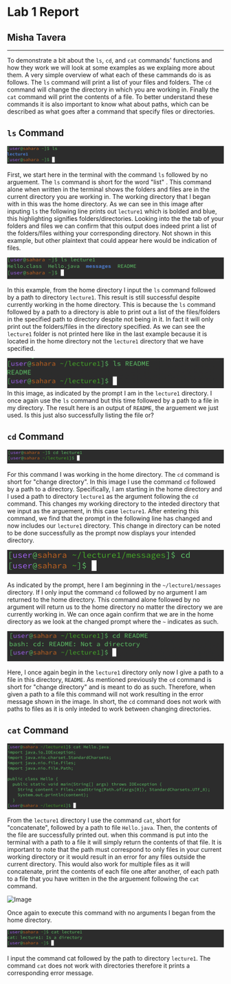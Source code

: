 # Lab 1 Report 
## Misha Tavera
---
  To demonstrate a bit about the `ls`, `cd`, and `cat` commands' functions and how they work we will look at some examples as we explaing more about them. A very simple overview of what each of these cammands do is as follows. The  `ls` command will print a list of your files and folders. The `cd` command will change the directory in which you are working in. Finally the `cat` command will print the contents of a file. To better understand these commands it is also important to know what about paths, which can be described as what goes after a command that specify files or directories. 

## `ls` Command

![Image](ls.png)

First, we start here in the terminal with the command `ls` followed by no arguement. The `ls` command is short for the word "list" . This command alone when written in the terminal shows the folders and files are in the current directory you are working in. The working directory that I began with in this was the home directory. As we can see in this image after inputing `ls` the following line prints out `lecture1` which is bolded and blue, this highlighting signifies folders/directories. Looking into the the tab of your folders and files we can confirm that this output does indeed print a list of the folders/files withing your corresponding directory. Not shown in this example, but other plaintext that could appear here would be indication of files. 


![Image](lapathdirectory.png)

In this example, from the home directory I input the `ls` command followed by a path to directory `lecture1`. This result is still successful despite currently working in the home directory. This is because the `ls` command followed by a path to a directory is able to print out a list of the files/folders in the specified path to directory despite not being in it. In fact it will only print out the folders/files in the directory specified. As we can see the `lecture1` folder is not printed here like in the last example because it is located in the home directory not the `lecture1` directory that we have specified. 


![Image](lspathfileee.png)
In this image, as indicated by the prompt I am in the `lecture1` directory. I once again use the `ls` command but this time followed by a path to a file in my directory. The result here is an output of `README`, the arguement we just used. Is this just also successfully listing the file or?

## `cd` Command

![Image](cdpathdirectory.png)

 For this command I was working in the home directory. The `cd` command is short for "change directory". In this image I use the command `cd` followed by a path to a directory. Specifically, I am starting in the home directory and I used a path to directory `lecture1` as the argument following the `cd` command. This changes my working directory to the inteded directory that we input as the arguement, in this case `lecture1`. After entering this command, we find that the prompt in the following line has changed and now includes our `lecture1` directory. This change in directory can be noted to be done successfully as the prompt now displays your intended directory.

 ![Image](cdd.png)

   As indicated by the prompt, here I am beginning in the `~/lecture1/messages` directory. If I only input the command `cd` followed by no argument I am returned to the home directory. This command alone followed by no argument will return us to the home directory no matter the directory we are currently working in. We can once again confirm that we are in the home directory as we look at the changed prompt where the `~` indicates as such. 


![Image](cdpathfilee.png)

Here, I once again begin in the `lecture1` directory only now I give a path to a file in this directory, `README`. As mentioned previously the `cd` command is short for "change directory" and is meant to do as such. Therefore, when given a path to a file this command will not work resulting in the error message shown in the image. In short, the `cd`  command does not work with paths to files as it is only inteded to work between changing directories. 

## `cat` Command

![Image](catpathfilee.png)

  From the `lecture1` directory I use the command `cat`, short for "concatenate", followed by a path to file `Hello.java`. Then, the contents of the file are successfully printed out. when this command is put into the terminal with a path to a file it will simply return the contents of that file. It is important to note that the path must correspond to only files in your current working directory or it would result in an error for any files outside the current directory.  This would also work for multiple files as it will concatenate, print the contents of each file one after another, of each path to a file that you have written in the the arguement following the `cat` command. 

![Image](.png)

  Once again to execute this command with no arguments I began from the home directory. 


![Image](catpathdirectory.png)

  I input the command cat followed by the path to directory `lecture1`. The command `cat` does not work with directories therefore it prints a corresponding error message. 



